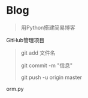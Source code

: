 Blog
======================

>用Python搭建简易博客

GitHub管理项目

>git add 文件名
>
>git commit -m "信息"
>
>git push -u origin master

orm.py

